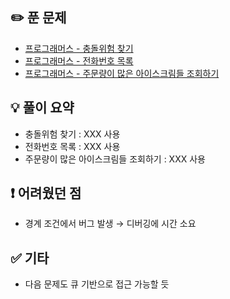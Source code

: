 ## ✏️ 푼 문제
- [프로그래머스 - 충돌위험 찾기](https://school.programmers.co.kr/learn/courses/30/lessons/340211)
- [프로그래머스 - 전화번호 목록](https://school.programmers.co.kr/learn/courses/30/lessons/42577)
- [프로그래머스 - 주문량이 많은 아이스크림들 조회하기](https://school.programmers.co.kr/learn/courses/30/lessons/133027)

## 💡 풀이 요약
-  충돌위험 찾기 : XXX 사용
-  전화번호 목록 : XXX 사용
-  주문량이 많은 아이스크림들 조회하기 : XXX 사용

## ❗ 어려웠던 점
- 경계 조건에서 버그 발생 → 디버깅에 시간 소요

## ✅ 기타
- 다음 문제도 큐 기반으로 접근 가능할 듯